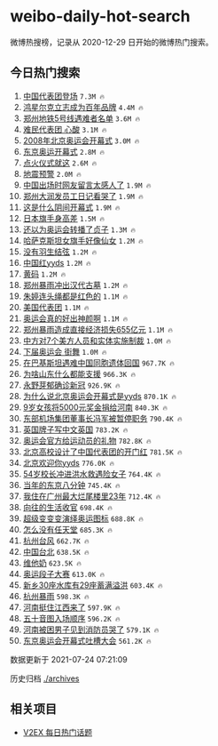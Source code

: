# weibo-daily-hot-search

微博热搜榜，记录从 2020-12-29 日开始的微博热门搜索。

## 今日热门搜索

<!-- BEGIN -->

1. [中国代表团登场](https://s.weibo.com/weibo?q=%23%E4%B8%AD%E5%9B%BD%E4%BB%A3%E8%A1%A8%E5%9B%A2%E7%99%BB%E5%9C%BA%23&Refer=top) `7.3M 🔥`
1. [鸿星尔克立志成为百年品牌](https://s.weibo.com/weibo?q=%23%E9%B8%BF%E6%98%9F%E5%B0%94%E5%85%8B%E7%AB%8B%E5%BF%97%E6%88%90%E4%B8%BA%E7%99%BE%E5%B9%B4%E5%93%81%E7%89%8C%23&Refer=top) `4.4M 🔥`
1. [郑州地铁5号线遇难者名单](https://s.weibo.com/weibo?q=%23%E9%83%91%E5%B7%9E%E5%9C%B0%E9%93%815%E5%8F%B7%E7%BA%BF%E9%81%87%E9%9A%BE%E8%80%85%E5%90%8D%E5%8D%95%23&Refer=top) `3.6M 🔥`
1. [难民代表团 心酸](https://s.weibo.com/weibo?q=%E9%9A%BE%E6%B0%91%E4%BB%A3%E8%A1%A8%E5%9B%A2%20%E5%BF%83%E9%85%B8&Refer=top) `3.1M 🔥`
1. [2008年北京奥运会开幕式](https://s.weibo.com/weibo?q=%232008%E5%B9%B4%E5%8C%97%E4%BA%AC%E5%A5%A5%E8%BF%90%E4%BC%9A%E5%BC%80%E5%B9%95%E5%BC%8F%23&Refer=top) `3.0M 🔥`
1. [东京奥运开幕式](https://s.weibo.com/weibo?q=%23%E4%B8%9C%E4%BA%AC%E5%A5%A5%E8%BF%90%E5%BC%80%E5%B9%95%E5%BC%8F%23&Refer=top) `2.8M 🔥`
1. [点火仪式就这](https://s.weibo.com/weibo?q=%23%E7%82%B9%E7%81%AB%E4%BB%AA%E5%BC%8F%E5%B0%B1%E8%BF%99%23&Refer=top) `2.6M 🔥`
1. [地震预警](https://s.weibo.com/weibo?q=%E5%9C%B0%E9%9C%87%E9%A2%84%E8%AD%A6&Refer=top) `2.0M 🔥`
1. [中国出场时网友留言太感人了](https://s.weibo.com/weibo?q=%23%E4%B8%AD%E5%9B%BD%E5%87%BA%E5%9C%BA%E6%97%B6%E7%BD%91%E5%8F%8B%E7%95%99%E8%A8%80%E5%A4%AA%E6%84%9F%E4%BA%BA%E4%BA%86%23&Refer=top) `1.9M 🔥`
1. [郑州大润发员工日记看哭了](https://s.weibo.com/weibo?q=%23%E9%83%91%E5%B7%9E%E5%A4%A7%E6%B6%A6%E5%8F%91%E5%91%98%E5%B7%A5%E6%97%A5%E8%AE%B0%E7%9C%8B%E5%93%AD%E4%BA%86%23&Refer=top) `1.9M 🔥`
1. [这是什么阴间开幕式](https://s.weibo.com/weibo?q=%23%E8%BF%99%E6%98%AF%E4%BB%80%E4%B9%88%E9%98%B4%E9%97%B4%E5%BC%80%E5%B9%95%E5%BC%8F%23&Refer=top) `1.9M 🔥`
1. [日本旗手身高差](https://s.weibo.com/weibo?q=%23%E6%97%A5%E6%9C%AC%E6%97%97%E6%89%8B%E8%BA%AB%E9%AB%98%E5%B7%AE%23&Refer=top) `1.5M 🔥`
1. [还以为奥运会转播了贞子](https://s.weibo.com/weibo?q=%23%E8%BF%98%E4%BB%A5%E4%B8%BA%E5%A5%A5%E8%BF%90%E4%BC%9A%E8%BD%AC%E6%92%AD%E4%BA%86%E8%B4%9E%E5%AD%90%23&Refer=top) `1.3M 🔥`
1. [哈萨克斯坦女旗手好像仙女](https://s.weibo.com/weibo?q=%23%E5%93%88%E8%90%A8%E5%85%8B%E6%96%AF%E5%9D%A6%E5%A5%B3%E6%97%97%E6%89%8B%E5%A5%BD%E5%83%8F%E4%BB%99%E5%A5%B3%23&Refer=top) `1.2M 🔥`
1. [没有羽生结弦](https://s.weibo.com/weibo?q=%23%E6%B2%A1%E6%9C%89%E7%BE%BD%E7%94%9F%E7%BB%93%E5%BC%A6%23&Refer=top) `1.2M 🔥`
1. [中国红yyds](https://s.weibo.com/weibo?q=%23%E4%B8%AD%E5%9B%BD%E7%BA%A2yyds%23&Refer=top) `1.2M 🔥`
1. [黄码](https://s.weibo.com/weibo?q=%E9%BB%84%E7%A0%81&Refer=top) `1.2M 🔥`
1. [郑州暴雨冲出汉代古墓](https://s.weibo.com/weibo?q=%23%E9%83%91%E5%B7%9E%E6%9A%B4%E9%9B%A8%E5%86%B2%E5%87%BA%E6%B1%89%E4%BB%A3%E5%8F%A4%E5%A2%93%23&Refer=top) `1.2M 🔥`
1. [朱婷连头绳都是红色的](https://s.weibo.com/weibo?q=%23%E6%9C%B1%E5%A9%B7%E8%BF%9E%E5%A4%B4%E7%BB%B3%E9%83%BD%E6%98%AF%E7%BA%A2%E8%89%B2%E7%9A%84%23&Refer=top) `1.1M 🔥`
1. [美国代表团](https://s.weibo.com/weibo?q=%E7%BE%8E%E5%9B%BD%E4%BB%A3%E8%A1%A8%E5%9B%A2&Refer=top) `1.1M 🔥`
1. [奥运会真的好出神颜啊](https://s.weibo.com/weibo?q=%23%E5%A5%A5%E8%BF%90%E4%BC%9A%E7%9C%9F%E7%9A%84%E5%A5%BD%E5%87%BA%E7%A5%9E%E9%A2%9C%E5%95%8A%23&Refer=top) `1.1M 🔥`
1. [郑州暴雨造成直接经济损失655亿元](https://s.weibo.com/weibo?q=%23%E9%83%91%E5%B7%9E%E6%9A%B4%E9%9B%A8%E9%80%A0%E6%88%90%E7%9B%B4%E6%8E%A5%E7%BB%8F%E6%B5%8E%E6%8D%9F%E5%A4%B1655%E4%BA%BF%E5%85%83%23&Refer=top) `1.1M 🔥`
1. [中方对7个美方人员和实体实施制裁](https://s.weibo.com/weibo?q=%23%E4%B8%AD%E6%96%B9%E5%AF%B97%E4%B8%AA%E7%BE%8E%E6%96%B9%E4%BA%BA%E5%91%98%E5%92%8C%E5%AE%9E%E4%BD%93%E5%AE%9E%E6%96%BD%E5%88%B6%E8%A3%81%23&Refer=top) `1.0M 🔥`
1. [下届奥运会 街舞](https://s.weibo.com/weibo?q=%E4%B8%8B%E5%B1%8A%E5%A5%A5%E8%BF%90%E4%BC%9A%20%E8%A1%97%E8%88%9E&Refer=top) `1.0M 🔥`
1. [在巴基斯坦遇难中国同胞遗体回国](https://s.weibo.com/weibo?q=%23%E5%9C%A8%E5%B7%B4%E5%9F%BA%E6%96%AF%E5%9D%A6%E9%81%87%E9%9A%BE%E4%B8%AD%E5%9B%BD%E5%90%8C%E8%83%9E%E9%81%97%E4%BD%93%E5%9B%9E%E5%9B%BD%23&Refer=top) `967.7K 🔥`
1. [为啥山东什么都能支援](https://s.weibo.com/weibo?q=%23%E4%B8%BA%E5%95%A5%E5%B1%B1%E4%B8%9C%E4%BB%80%E4%B9%88%E9%83%BD%E8%83%BD%E6%94%AF%E6%8F%B4%23&Refer=top) `966.3K 🔥`
1. [永野芽郁确诊新冠](https://s.weibo.com/weibo?q=%23%E6%B0%B8%E9%87%8E%E8%8A%BD%E9%83%81%E7%A1%AE%E8%AF%8A%E6%96%B0%E5%86%A0%23&Refer=top) `926.9K 🔥`
1. [为什么说北京奥运会开幕式是yyds](https://s.weibo.com/weibo?q=%23%E4%B8%BA%E4%BB%80%E4%B9%88%E8%AF%B4%E5%8C%97%E4%BA%AC%E5%A5%A5%E8%BF%90%E4%BC%9A%E5%BC%80%E5%B9%95%E5%BC%8F%E6%98%AFyyds%23&Refer=top) `870.1K 🔥`
1. [9岁女孩将5000元奖金捐给河南](https://s.weibo.com/weibo?q=%239%E5%B2%81%E5%A5%B3%E5%AD%A9%E5%B0%865000%E5%85%83%E5%A5%96%E9%87%91%E6%8D%90%E7%BB%99%E6%B2%B3%E5%8D%97%23&Refer=top) `840.3K 🔥`
1. [东部机场集团董事长冯军被暂停职务](https://s.weibo.com/weibo?q=%23%E4%B8%9C%E9%83%A8%E6%9C%BA%E5%9C%BA%E9%9B%86%E5%9B%A2%E8%91%A3%E4%BA%8B%E9%95%BF%E5%86%AF%E5%86%9B%E8%A2%AB%E6%9A%82%E5%81%9C%E8%81%8C%E5%8A%A1%23&Refer=top) `790.4K 🔥`
1. [英国牌子写中文英国](https://s.weibo.com/weibo?q=%23%E8%8B%B1%E5%9B%BD%E7%89%8C%E5%AD%90%E5%86%99%E4%B8%AD%E6%96%87%E8%8B%B1%E5%9B%BD%23&Refer=top) `783.2K 🔥`
1. [奥运会官方给运动员的礼物](https://s.weibo.com/weibo?q=%23%E5%A5%A5%E8%BF%90%E4%BC%9A%E5%AE%98%E6%96%B9%E7%BB%99%E8%BF%90%E5%8A%A8%E5%91%98%E7%9A%84%E7%A4%BC%E7%89%A9%23&Refer=top) `782.8K 🔥`
1. [北京高校设计了中国代表团的开门红](https://s.weibo.com/weibo?q=%23%E5%8C%97%E4%BA%AC%E9%AB%98%E6%A0%A1%E8%AE%BE%E8%AE%A1%E4%BA%86%E4%B8%AD%E5%9B%BD%E4%BB%A3%E8%A1%A8%E5%9B%A2%E7%9A%84%E5%BC%80%E9%97%A8%E7%BA%A2%23&Refer=top) `781.5K 🔥`
1. [北京欢迎你yyds](https://s.weibo.com/weibo?q=%23%E5%8C%97%E4%BA%AC%E6%AC%A2%E8%BF%8E%E4%BD%A0yyds%23&Refer=top) `776.0K 🔥`
1. [54岁校长冲进洪水救遇险女子](https://s.weibo.com/weibo?q=%2354%E5%B2%81%E6%A0%A1%E9%95%BF%E5%86%B2%E8%BF%9B%E6%B4%AA%E6%B0%B4%E6%95%91%E9%81%87%E9%99%A9%E5%A5%B3%E5%AD%90%23&Refer=top) `764.4K 🔥`
1. [当年的东京八分钟](https://s.weibo.com/weibo?q=%23%E5%BD%93%E5%B9%B4%E7%9A%84%E4%B8%9C%E4%BA%AC%E5%85%AB%E5%88%86%E9%92%9F%23&Refer=top) `745.4K 🔥`
1. [我住在广州最大烂尾楼里23年](https://s.weibo.com/weibo?q=%23%E6%88%91%E4%BD%8F%E5%9C%A8%E5%B9%BF%E5%B7%9E%E6%9C%80%E5%A4%A7%E7%83%82%E5%B0%BE%E6%A5%BC%E9%87%8C23%E5%B9%B4%23&Refer=top) `712.4K 🔥`
1. [向往的生活收官](https://s.weibo.com/weibo?q=%23%E5%90%91%E5%BE%80%E7%9A%84%E7%94%9F%E6%B4%BB%E6%94%B6%E5%AE%98%23&Refer=top) `698.4K 🔥`
1. [超级变变变演绎奥运图标](https://s.weibo.com/weibo?q=%23%E8%B6%85%E7%BA%A7%E5%8F%98%E5%8F%98%E5%8F%98%E6%BC%94%E7%BB%8E%E5%A5%A5%E8%BF%90%E5%9B%BE%E6%A0%87%23&Refer=top) `688.8K 🔥`
1. [怎么没有任天堂](https://s.weibo.com/weibo?q=%E6%80%8E%E4%B9%88%E6%B2%A1%E6%9C%89%E4%BB%BB%E5%A4%A9%E5%A0%82&Refer=top) `685.3K 🔥`
1. [杭州台风](https://s.weibo.com/weibo?q=%E6%9D%AD%E5%B7%9E%E5%8F%B0%E9%A3%8E&Refer=top) `662.7K 🔥`
1. [中国台北](https://s.weibo.com/weibo?q=%23%E4%B8%AD%E5%9B%BD%E5%8F%B0%E5%8C%97%23&Refer=top) `638.5K 🔥`
1. [维他奶](https://s.weibo.com/weibo?q=%E7%BB%B4%E4%BB%96%E5%A5%B6&Refer=top) `623.5K 🔥`
1. [奥运段子大赛](https://s.weibo.com/weibo?q=%23%E5%A5%A5%E8%BF%90%E6%AE%B5%E5%AD%90%E5%A4%A7%E8%B5%9B%23&Refer=top) `613.0K 🔥`
1. [新乡30座水库有29座蓄满溢洪](https://s.weibo.com/weibo?q=%23%E6%96%B0%E4%B9%A130%E5%BA%A7%E6%B0%B4%E5%BA%93%E6%9C%8929%E5%BA%A7%E8%93%84%E6%BB%A1%E6%BA%A2%E6%B4%AA%23&Refer=top) `603.4K 🔥`
1. [杭州暴雨](https://s.weibo.com/weibo?q=%23%E6%9D%AD%E5%B7%9E%E6%9A%B4%E9%9B%A8%23&Refer=top) `598.3K 🔥`
1. [河南挺住江西来了](https://s.weibo.com/weibo?q=%23%E6%B2%B3%E5%8D%97%E6%8C%BA%E4%BD%8F%E6%B1%9F%E8%A5%BF%E6%9D%A5%E4%BA%86%23&Refer=top) `597.9K 🔥`
1. [五十音图入场顺序](https://s.weibo.com/weibo?q=%23%E4%BA%94%E5%8D%81%E9%9F%B3%E5%9B%BE%E5%85%A5%E5%9C%BA%E9%A1%BA%E5%BA%8F%23&Refer=top) `596.2K 🔥`
1. [河南被困男子见到消防员哭了](https://s.weibo.com/weibo?q=%23%E6%B2%B3%E5%8D%97%E8%A2%AB%E5%9B%B0%E7%94%B7%E5%AD%90%E8%A7%81%E5%88%B0%E6%B6%88%E9%98%B2%E5%91%98%E5%93%AD%E4%BA%86%23&Refer=top) `579.1K 🔥`
1. [东京奥运会开幕式吐槽大会](https://s.weibo.com/weibo?q=%23%E4%B8%9C%E4%BA%AC%E5%A5%A5%E8%BF%90%E4%BC%9A%E5%BC%80%E5%B9%95%E5%BC%8F%E5%90%90%E6%A7%BD%E5%A4%A7%E4%BC%9A%23&Refer=top) `561.2K 🔥`

数据更新于 2021-07-24 07:21:09

<!-- END -->

历史归档 [./archives](./archives)

## 相关项目

- [V2EX 每日热门话题](https://github.com/boojack/v2ex-daily-hot-topic)
